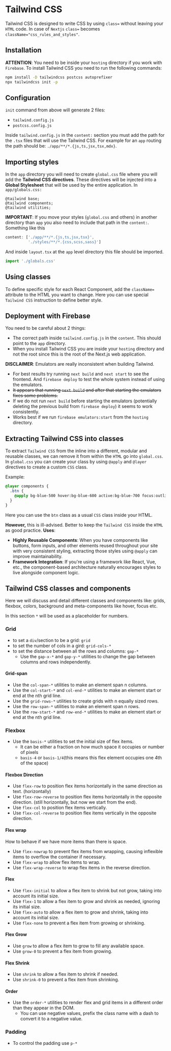 # Tailwind CSS
Tailwind CSS is designed to write CSS by using `class=` without leaving your `HTML` code.
In case of `Nextjs` `class=` becomes `className="css_rules_and_styles"`. 

## Installation
**ATTENTION**: You need to be inside your `hosting` directory if you work with `Firebase`.
To install Tailwind CSS you need to run the following commands:
```sh
npm install -D tailwindcss postcss autoprefixer
npx tailwindcss init -p
```
## Configuration
`init` command from above will generate 2 files: 
  - `tailwind.config.js`
  - `postcss.config.js`

Inside `tailwind.config.js` in the `content:` section you must add the path for the `.tsx` files that will use the Tailwind CSS.
For example for an `app` routing the path should be: `./app/**/*.{js,ts,jsx,tsx,mdx}`.

## Importing styles
In the `app` directory you will need to create `global.css` file where you will add the **Tailwind CSS directives**. These directives will be injected into a **Global Stylesheet** that will be used by the entire application.
In `app/globals.css:`
```
@tailwind base;
@tailwind components;
@tailwind utilities;
```
**IMPORTANT**: If you move your styles (`global.css` and others) in another directory than `app` you also need to include that path in the `content:`. Something like this
```Javascript
content: ['./app/**/*.{js,ts,jsx,tsx}',
          './styles/**/*.{css,scss,sass}']
```

And inside `layout.tsx` at the `app` level directory this file should be imported.
``` JavaScript
import './globals.css'
```
## Using classes
To define specific style for each React Component, add the `className=` attribute to the HTML you want to change. Here you can use special `Tailwind CSS` instruction to define better style.

## Deployment with Firebase
You need to be careful about 2 things:
- The correct path inside `tailwind.config.js` in the `content`. This should point to the `app` directory.
- When you install Tailwind CSS you are inside your `hosting` directory and not the root since this is the root of the Next.js web application.
  
**DISCLAIMER**: Emulators are really inconsistent when building Tailwind. 
- For best results try running `next build` and `next start` to see the frontend. And `firebase deploy` to test the whole system instead of using the emulators.
- <del> It appears that running `next build` and after that starting the emulators fixes some problems.</del>
- If we do not run `next build` before starting the emulators (potentially deleting the previous build from `firebase deploy`) it seems to work consistently.
- Works best if we run  `firebase emulators:start` from the `hosting` directory.

## Extracting Tailwind CSS into classes
To extract `Tailwind CSS` from the inline into a different, modular and reusable classes, we can remove it from within the `HTML` go into `global.css`.
In `global.css` you can create your class by using `@apply` and `@layer` directives to create a custom `CSS` class.

Example:
```CSS
@layer components {
  .btn {
    @apply bg-blue-500 hover:bg-blue-600 active:bg-blue-700 focus:outline-none focus:ring focus:ring-blue-300 rounded-full text-white px-4;
  }
}
```
Here you can use the `btn` class as a usual `CSS` class inside your HTML.

**However,** this is ill-advised. Better to keep the `Tailwind CSS` inside the `HTML` as good practice.
**Uses**: 
- **Highly Reusable Components**: When you have components like buttons, form inputs, and other elements reused throughout your site with very consistent styling, extracting those styles using `@apply` can improve maintainability.
- **Framework Integration**: If you're using a framework like React, Vue, etc., the component-based architecture naturally encourages styles to live alongside component logic.

## Tailwind CSS classes and components

Here we will discuss and detail different classes and components like: grids, flexbox, colors, background and meta-components like hover, focus etc.

In this section `*` will be used as a placeholder for numbers.

### Grid
- to set a `div`/section to be a grid: `grid`
- to set the number of cols in a gird: `grid-cols-*`
- to set the distance between all the rows and columns: `gap-*`
  - Use the `gap-x-*` and `gap-y-*` utilities to change the gap between columns and rows independently.

#### Grid-span
- Use the `col-span-*` utilities to make an element span n columns.
- Use the `col-start-*` and `col-end-*` utilities to make an element start or end at the nth grid line.
- Use the `grid-rows-*` utilities to create grids with n equally sized rows.
- Use the `row-span-*` utilities to make an element span n rows.
- Use the `row-start-*` and `row-end-*` utilities to make an element start or end at the nth grid line.

### Flexbox
- Use the `basis-*` utilities to set the initial size of flex items.
  - It can be either a fraction on how much space it occupies or number of pixels
  - `basis-4` or `basis-1/4`(this means this flex element occupies one 4th of the space)

#### Flexbox Direction
- Use `flex-row` to position flex items horizontally in the same direction as text. (horizontally)
- Use `flex-row-reverse` to position flex items horizontally in the opposite direction. (still horizontally, but now we start from the end).
- Use `flex-col` to position flex items vertically.
- Use `flex-col-reverse` to position flex items vertically in the opposite direction.

#### Flex wrap
How to behave if we have more items than there is space.
- Use `flex-nowrap` to prevent flex items from wrapping, causing inflexible items to overflow the container if necessary.
- Use `flex-wrap` to allow flex items to wrap.
- Use `flex-wrap-reverse` to wrap flex items in the reverse direction.

#### Flex
- Use `flex-initial` to allow a flex item to shrink but not grow, taking into account its initial size.
- Use `flex-1` to allow a flex item to grow and shrink as needed, ignoring its initial size.
- Use `flex-auto` to allow a flex item to grow and shrink, taking into account its initial size.
- Use `flex-none` to prevent a flex item from growing or shrinking.

#### Flex Grow
- Use `grow` to allow a flex item to grow to fill any available space.
- Use `grow-0` to prevent a flex item from growing.

#### Flex Shrink
- Use `shrink` to allow a flex item to shrink if needed.
- Use `shrink-0` to prevent a flex item from shrinking.

#### Order
- Use the `order-*` utilities to render flex and grid items in a different order than they appear in the DOM.
  - You can use negative values, prefix the class name with a dash to convert it to a negative value.

### Padding
- To control the padding use `p-*`
